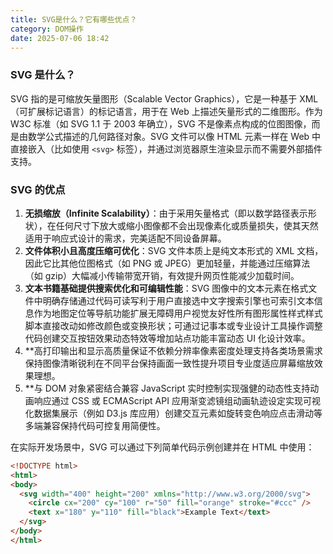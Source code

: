 ```yaml
---
title: SVG是什么？它有哪些优点？
category: DOM操作
date: 2025-07-06 18:42
---
```

### SVG 是什么？  
SVG 指的是可缩放矢量图形（Scalable Vector Graphics），它是一种基于 XML（可扩展标记语言）的标记语言，用于在 Web 上描述矢量形式的二维图形。作为 W3C 标准（如 SVG 1.1 于 2003 年确立），SVG 不是像素点构成的位图图像，而是由数学公式描述的几何路径对象。SVG 文件可以像 HTML 元素一样在 Web 中直接嵌入（比如使用 `<svg>` 标签），并通过浏览器原生渲染显示而不需要外部插件支持。  

### SVG 的优点  
1.  **无损缩放（Infinite Scalability）**：由于采用矢量格式（即以数学路径表示形状），在任何尺寸下放大或缩小图像都不会出现像素化或质量损失，使其天然适用于响应式设计的需求，完美适配不同设备屏幕。  
2.  **文件体积小且高度压缩可优化**：SVG 文件本质上是纯文本形式的 XML 文档，因此它比其他位图格式（如 PNG 或 JPEG）更加轻量，并能通过压缩算法（如 gzip）大幅减小传输带宽开销，有效提升网页性能减少加载时间。  
3.  **文本书籍基础提供搜索优化和可编辑性能**：SVG 图像中的文本元素在格式文件中明确存储通过代码可读写利于用户直接选中文字搜索引擎也可索引文本信息作为地图定位等导航功能扩展无障碍用户视觉友好性所有图形属性样式样式脚本直接改动如修改颜色或变换形状；可通过记事本或专业设计工具操作调整代码创建交互按钮效果动态特效等增加站点功能丰富动态 UI 化设计效率。  
4. **高打印输出和显示高质量保证不依赖分辨率像素密度处理支持各类场景需求保持图像清晰锐利在不同平台保持画面一致性提升项目专业度适应屏幕缩放效果理想。  
5. **与 DOM 对象紧密结合兼容 JavaScript 实时控制实现强健的动态性支持动画响应通过 CSS 或 ECMAScript API 应用渐变滤镜组动画轨迹设定实现可视化数据集展示（例如 D3.js 库应用）创建交互元素如旋转变色响应点击滑动等多端兼容保持代码可控复用简便性。  

在实际开发场景中，SVG 可以通过下列简单代码示例创建并在 HTML 中使用：  
```html
<!DOCTYPE html>
<html>
<body>
  <svg width="400" height="200" xmlns="http://www.w3.org/2000/svg">
    <circle cx="200" cy="100" r="50" fill="orange" stroke="#ccc" />
    <text x="180" y="110" fill="black">Example Text</text>
  </svg>
</body>
</html>
```
